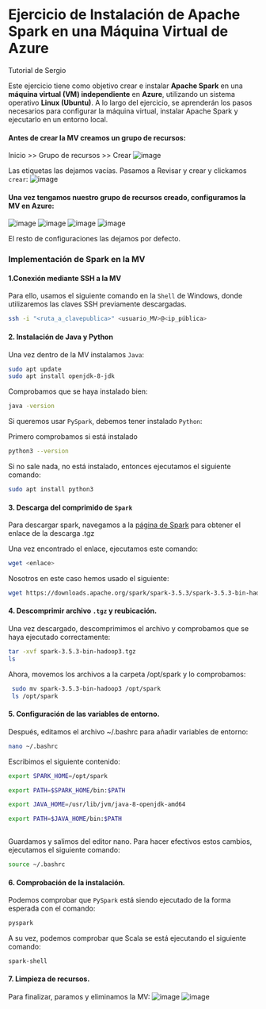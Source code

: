 # Ejercicio de Instalación de Apache Spark en una Máquina Virtual de Azure
Tutorial de Sergio

Este ejercicio tiene como objetivo crear e instalar **Apache Spark** en una **máquina virtual (VM) independiente** en **Azure**, utilizando un sistema operativo **Linux (Ubuntu)**. A lo largo del ejercicio, se aprenderán los pasos necesarios para configurar la máquina virtual, instalar Apache Spark y ejecutarlo en un entorno local.

#### Antes de crear la MV creamos un grupo de recursos:
Inicio >> Grupo de recursos >> Crear
![image](https://github.com/user-attachments/assets/486c9953-80eb-4a88-be36-cc0cd2018a06)

Las etiquetas las dejamos vacías. Pasamos a Revisar y crear y clickamos ``crear``:
![image](https://github.com/user-attachments/assets/92222ad2-c248-4e03-b8b9-0524cb25a959)

#### Una vez tengamos nuestro grupo de recursos creado, configuramos la MV en Azure:
 ![image](https://github.com/user-attachments/assets/cea3e020-03d4-415a-ab56-334372fd0cc2)
 ![image](https://github.com/user-attachments/assets/213e940a-7275-409b-83c1-6b3da3429a8b)
 ![image](https://github.com/user-attachments/assets/16d808bb-f605-4d67-b3ad-05d8d1dc9087)
 ![image](https://github.com/user-attachments/assets/22c0960c-2e84-4da0-9861-977d9cb6b9bb)
 
El resto de configuraciones las dejamos por defecto.

### Implementación de Spark en la MV

#### 1.Conexión mediante SSH a la MV
Para ello, usamos el siguiente comando en la ``Shell`` de Windows, donde utilizaremos las claves SSH previamente descargadas.
```bash
ssh -i "<ruta_a_clavepublica>" <usuario_MV>@<ip_pública>
```
#### 2. Instalación de Java y Python
Una vez dentro de la MV instalamos ``Java``:
```bash
sudo apt update
sudo apt install openjdk-8-jdk
```
Comprobamos que se haya instalado bien:
```bash
java -version 
```
Si queremos usar ``PySpark``, debemos tener instalado ``Python``:

Primero comprobamos si está instalado
```bash
python3 --version
```
Si no sale nada, no está instalado, entonces ejecutamos el siguiente comando:
```bash
sudo apt install python3
```
#### 3. Descarga del comprimido de ``Spark``
Para descargar spark, navegamos a la [página de Spark](https://spark.apache.org/downloads.html) para obtener el enlace de la descarga .tgz 

Una vez encontrado el enlace, ejecutamos este comando:
```bash
wget <enlace>
```
Nosotros en este caso hemos usado el siguiente:
```bash
wget https://downloads.apache.org/spark/spark-3.5.3/spark-3.5.3-bin-hadoop3.tgz
```
#### 4. Descomprimir archivo ``.tgz`` y reubicación.
Una vez descargado, descomprimimos el archivo y comprobamos que se haya ejecutado correctamente:
```bash
tar -xvf spark-3.5.3-bin-hadoop3.tgz
ls
```
Ahora, movemos los archivos a la carpeta /opt/spark y lo comprobamos:
```bash
 sudo mv spark-3.5.3-bin-hadoop3 /opt/spark
 ls /opt/spark
```
#### 5. Configuración de las variables de entorno.
Después, editamos el archivo ~/.bashrc para añadir variables de entorno:
```bash
nano ~/.bashrc
```
Escribimos el siguiente contenido:
```bash
export SPARK_HOME=/opt/spark

export PATH=$SPARK_HOME/bin:$PATH

export JAVA_HOME=/usr/lib/jvm/java-8-openjdk-amd64

export PATH=$JAVA_HOME/bin:$PATH
 
```
Guardamos y salimos del editor nano.
Para hacer efectivos estos cambios, ejecutamos el siguiente comando:
```bash
source ~/.bashrc
```
#### 6. Comprobación de la instalación.
Podemos comprobar que ``PySpark`` está siendo ejecutado de la forma esperada con el comando:
```bash
pyspark
```
A su vez, podemos comprobar que Scala se está ejecutando el siguiente comando: 
```bash
spark-shell
```

#### 7. Limpieza de recursos.
Para finalizar, paramos y eliminamos la MV:
![image](https://github.com/user-attachments/assets/9998f7f9-8e3d-4423-a45a-5494032c7816)
![image](https://github.com/user-attachments/assets/c67edb8d-e06b-4fa9-8d75-ceb0ad3ff8e5)


